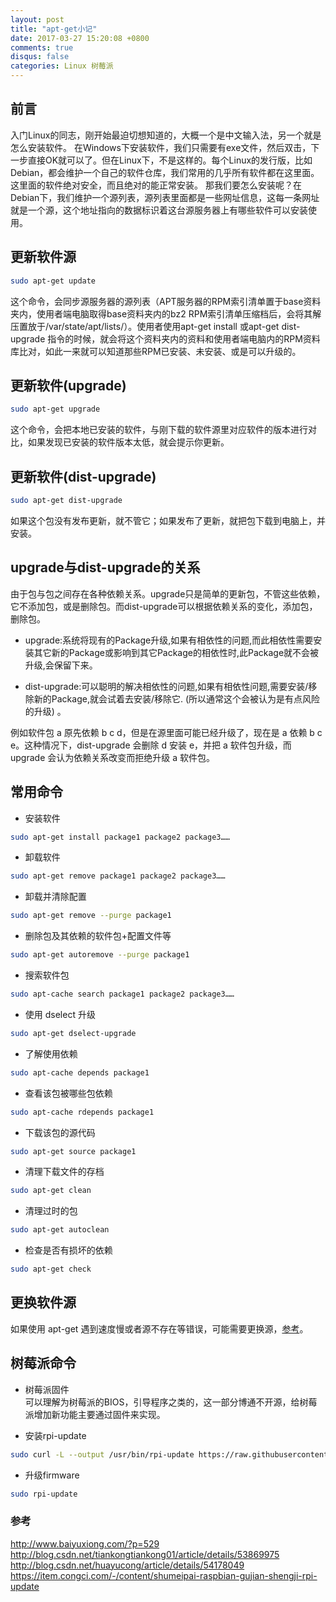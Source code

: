 ```yaml
---
layout: post
title: "apt-get小记"
date: 2017-03-27 15:20:08 +0800
comments: true
disqus: false
categories: Linux 树莓派
---
```


## 前言
入门Linux的同志，刚开始最迫切想知道的，大概一个是中文输入法，另一个就是怎么安装软件。
在Windows下安装软件，我们只需要有exe文件，然后双击，下一步直接OK就可以了。但在Linux下，不是这样的。每个Linux的发行版，比如Debian，都会维护一个自己的软件仓库，我们常用的几乎所有软件都在这里面。这里面的软件绝对安全，而且绝对的能正常安装。
那我们要怎么安装呢？在Debian下，我们维护一个源列表，源列表里面都是一些网址信息，这每一条网址就是一个源，这个地址指向的数据标识着这台源服务器上有哪些软件可以安装使用。

## 更新软件源

``` sh
sudo apt-get update
```
这个命令，会同步源服务器的源列表（APT服务器的RPM索引清单置于base资料夹内，使用者端电脑取得base资料夹内的bz2 RPM索引清单压缩档后，会将其解压置放于/var/state/apt/lists/）。使用者使用apt-get install 或apt-get dist-upgrade 指令的时候，就会将这个资料夹内的资料和使用者端电脑内的RPM资料库比对，如此一来就可以知道那些RPM已安装、未安装、或是可以升级的。


## 更新软件(upgrade)

``` sh
sudo apt-get upgrade
```
这个命令，会把本地已安装的软件，与刚下载的软件源里对应软件的版本进行对比，如果发现已安装的软件版本太低，就会提示你更新。

## 更新软件(dist-upgrade)
``` sh
sudo apt-get dist-upgrade
```
如果这个包没有发布更新，就不管它；如果发布了更新，就把包下载到电脑上，并安装。

## upgrade与dist-upgrade的关系   
由于包与包之间存在各种依赖关系。upgrade只是简单的更新包，不管这些依赖，它不添加包，或是删除包。而dist-upgrade可以根据依赖关系的变化，添加包，删除包。

* upgrade:系统将现有的Package升级,如果有相依性的问题,而此相依性需要安装其它新的Package或影响到其它Package的相依性时,此Package就不会被升级,会保留下来。

* dist-upgrade:可以聪明的解决相依性的问题,如果有相依性问题,需要安装/移除新的Package,就会试着去安装/移除它. (所以通常这个会被认为是有点风险的升级) 。

例如软件包 a 原先依赖 b c d，但是在源里面可能已经升级了，现在是 a 依赖 b c e。这种情况下，dist-upgrade 会删除 d 安装 e，并把 a 软件包升级，而 upgrade 会认为依赖关系改变而拒绝升级 a 软件包。

## 常用命令
* 安装软件

``` sh
sudo apt-get install package1 package2 package3……
```

* 卸载软件

``` sh
sudo apt-get remove package1 package2 package3……
```

* 卸载并清除配置

``` sh
sudo apt-get remove --purge package1
```

* 删除包及其依赖的软件包+配置文件等

``` sh
sudo apt-get autoremove --purge package1
```

* 搜索软件包

``` sh
sudo apt-cache search package1 package2 package3……
```

* 使用 dselect 升级

``` sh
sudo apt-get dselect-upgrade 
```

* 了解使用依赖

``` sh
sudo apt-cache depends package1
```

* 查看该包被哪些包依赖

``` sh
sudo apt-cache rdepends package1
```

* 下载该包的源代码

``` sh
sudo apt-get source package1
```

* 清理下载文件的存档

``` sh
sudo apt-get clean 
```

* 清理过时的包

``` sh
sudo apt-get autoclean
```

* 检查是否有损坏的依赖

``` sh
sudo apt-get check
```
## 更换软件源
如果使用 apt-get 遇到速度慢或者源不存在等错误，可能需要更换源，[参考](http://shumeipai.nxez.com/2013/08/31/raspbian-chinese-software-source.html)。

## 树莓派命令
* 树莓派固件   
可以理解为树莓派的BIOS，引导程序之类的，这一部分博通不开源，给树莓派增加新功能主要通过固件来实现。

* 安装rpi-update

``` sh
sudo curl -L --output /usr/bin/rpi-update https://raw.githubusercontent.com/Hexxeh/rpi-update/master/rpi-update && sudo chmod +x /usr/bin/rpi-update
```
* 升级firmware

``` sh
sudo rpi-update
```

### 参考
<http://www.baiyuxiong.com/?p=529>
<http://blog.csdn.net/tiankongtiankong01/article/details/53869975>
<http://blog.csdn.net/huayucong/article/details/54178049>
<https://item.congci.com/-/content/shumeipai-raspbian-gujian-shengji-rpi-update>


